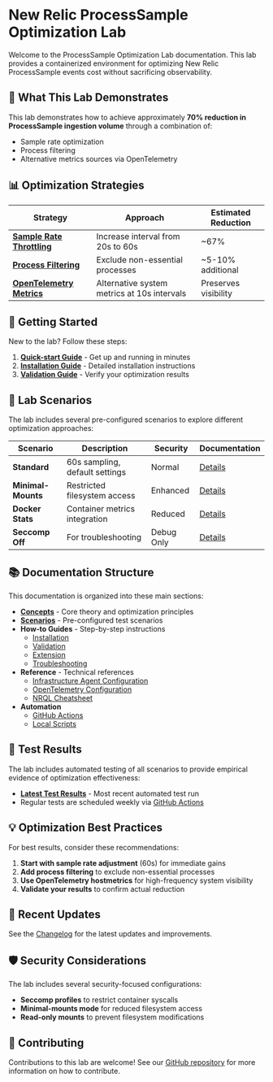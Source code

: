 # New Relic ProcessSample Optimization Lab

Welcome to the ProcessSample Optimization Lab documentation. This lab provides a containerized environment for optimizing New Relic ProcessSample events cost without sacrificing observability.

## 🎯 What This Lab Demonstrates

This lab demonstrates how to achieve approximately **70% reduction in ProcessSample ingestion volume** through a combination of:
- Sample rate optimization
- Process filtering
- Alternative metrics sources via OpenTelemetry

## 📊 Optimization Strategies

| Strategy | Approach | Estimated Reduction |
|----------|----------|---------------------|
| [**Sample Rate Throttling**](concepts.md#sample-rate-throttling) | Increase interval from 20s to 60s | ~67% |
| [**Process Filtering**](concepts.md#process-filtering) | Exclude non-essential processes | ~5-10% additional |
| [**OpenTelemetry Metrics**](concepts.md#opentelemetry-metrics) | Alternative system metrics at 10s intervals | Preserves visibility |

## 🚀 Getting Started

New to the lab? Follow these steps:

1. [**Quick-start Guide**](quickstart.md) - Get up and running in minutes
2. [**Installation Guide**](how-to/install.md) - Detailed installation instructions
3. [**Validation Guide**](how-to/validate.md) - Verify your optimization results

## 🧪 Lab Scenarios

The lab includes several pre-configured scenarios to explore different optimization approaches:

| Scenario | Description | Security | Documentation |
|----------|-------------|----------|--------------|
| **Standard** | 60s sampling, default settings | Normal | [Details](scenarios.md#standard-scenario) |
| **Minimal-Mounts** | Restricted filesystem access | Enhanced | [Details](scenarios.md#minimal-mounts-scenario) |
| **Docker Stats** | Container metrics integration | Reduced | [Details](scenarios.md#docker-stats-scenario) |
| **Seccomp Off** | For troubleshooting | Debug Only | [Details](scenarios.md#seccomp-off-scenario) |

## 📚 Documentation Structure

This documentation is organized into these main sections:

- **[Concepts](concepts.md)** - Core theory and optimization principles
- **[Scenarios](scenarios.md)** - Pre-configured test scenarios
- **How-to Guides** - Step-by-step instructions
  - [Installation](how-to/install.md)
  - [Validation](how-to/validate.md)
  - [Extension](how-to/extend.md)
  - [Troubleshooting](how-to/troubleshoot.md)
- **Reference** - Technical references
  - [Infrastructure Agent Configuration](reference/newrelic-infra.md)
  - [OpenTelemetry Configuration](reference/otel-config.md)
  - [NRQL Cheatsheet](reference/nrql-cheatsheet.md)
- **Automation**
  - [GitHub Actions](automation/github-actions.md)
  - [Local Scripts](automation/scripts.md)

## 🔬 Test Results

The lab includes automated testing of all scenarios to provide empirical evidence of optimization effectiveness:

- [**Latest Test Results**](latest-results.md) - Most recent automated test run
- Regular tests are scheduled weekly via [GitHub Actions](automation/github-actions.md)

## 💡 Optimization Best Practices

For best results, consider these recommendations:

1. **Start with sample rate adjustment** (60s) for immediate gains
2. **Add process filtering** to exclude non-essential processes
3. **Use OpenTelemetry hostmetrics** for high-frequency system visibility
4. **Validate your results** to confirm actual reduction

## 🔄 Recent Updates

See the [Changelog](changelog.md) for the latest updates and improvements.

## 🛡️ Security Considerations

The lab includes several security-focused configurations:

- **Seccomp profiles** to restrict container syscalls
- **Minimal-mounts mode** for reduced filesystem access
- **Read-only mounts** to prevent filesystem modifications

## 🤝 Contributing

Contributions to this lab are welcome! See our [GitHub repository](https://github.com/deepaucksharma/infra-lab) for more information on how to contribute.
